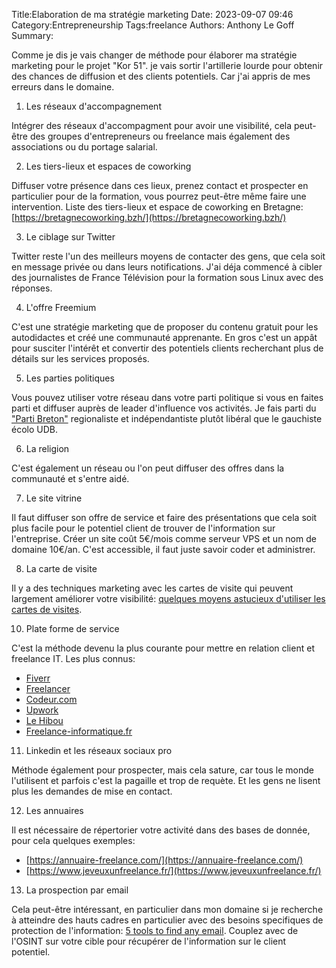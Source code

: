 Title:Elaboration de ma stratégie marketing
Date: 2023-09-07 09:46
Category:Entrepreneurship
Tags:freelance
Authors: Anthony Le Goff
Summary:

Comme je dis je vais changer de méthode pour élaborer ma stratégie marketing pour le projet "Kor 51". je vais sortir l'artillerie lourde pour obtenir des chances de diffusion et des clients potentiels. Car j'ai appris de mes erreurs dans le domaine.

1. Les réseaux d'accompagnement

Intégrer des réseaux d'accompagment pour avoir une visibilité, cela peut-être des groupes d'entrepreneurs ou freelance mais également des associations ou du portage salarial.

2. Les tiers-lieux et espaces de coworking

Diffuser votre présence dans ces lieux, prenez contact et prospecter en particulier pour de la formation, vous pourrez peut-être même faire une intervention. Liste des tiers-lieux et espace de coworking en Bretagne: [https://bretagnecoworking.bzh/](https://bretagnecoworking.bzh/)

3. Le ciblage sur Twitter

Twitter reste l'un des meilleurs moyens de contacter des gens, que cela soit en message privée ou dans leurs notifications. J'ai déja commencé à cibler des journalistes de France Télévision pour la formation sous Linux avec des réponses.

4. L'offre Freemium

C'est une stratégie marketing que de proposer du contenu gratuit pour les autodidactes et créé une communauté apprenante. En gros c'est un appât pour susciter l'intérêt et convertir des potentiels clients recherchant plus de détails sur les services proposés. 

5. Les parties politiques

Vous pouvez utiliser votre réseau dans votre parti politique si vous en faites parti et diffuser auprès de leader d'influence vos activités. Je fais parti du ["Parti Breton"](https://partibreton.bzh/) regionaliste et indépendantiste plutôt libéral que le gauchiste écolo UDB.

6. La religion

C'est également un réseau ou l'on peut diffuser des offres dans la communauté et s'entre aidé.

7. Le site vitrine

Il faut diffuser son offre de service et faire des présentations que cela soit plus facile pour le potentiel client de trouver de l'information sur l'entreprise. Créer un site coût 5€/mois comme serveur VPS et un nom de domaine 10€/an. C'est accessible, il faut juste savoir coder et administrer.

8. La carte de visite

Il y a des techniques marketing avec les cartes de visite qui peuvent largement améliorer votre visibilité: [quelques moyens astucieux d'utiliser les cartes de visites](https://www.freelogoservices.com/blog/fr/2018/05/04/10-endroits-astucieux-ou-laisser-vos-cartes-de-visite/).

10. Plate forme de service

C'est la méthode devenu la plus courante pour mettre en relation client et freelance IT. Les plus connus:

* [Fiverr](https://www.fiverr.com/)
* [Freelancer](https://www.fr.freelancer.com/)
* [Codeur.com](https://www.codeur.com/)
* [Upwork](https://www.upwork.com/)
* [Le Hibou](https://www.lehibou.com/)
* [Freelance-informatique.fr](https://www.freelance-informatique.fr/)

11. Linkedin et les réseaux sociaux pro

Méthode également pour prospecter, mais cela sature, car tous le monde l'utilisent et parfois c'est la pagaille et trop de requète. Et les gens ne lisent plus les demandes de mise en contact.

12. Les annuaires

Il est nécessaire de répertorier votre activité dans des bases de donnée, pour cela quelques exemples:

* [https://annuaire-freelance.com/](https://annuaire-freelance.com/)
* [https://www.jeveuxunfreelance.fr/](https://www.jeveuxunfreelance.fr/)

13. La prospection par email

Cela peut-être intéressant, en particulier dans mon domaine si je recherche à atteindre des hauts cadres en particulier avec des besoins specifiques de protection de l'information: [5 tools to find any email](https://www.leadin.fr/en/5-tools-to-find-any-email-address/). Couplez avec de l'OSINT sur votre cible pour récupérer de l'information sur le client potentiel.